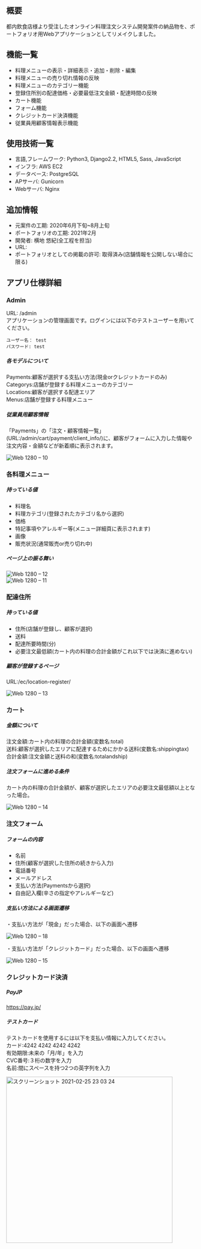 ## 概要
都内飲食店様より受注したオンライン料理注文システム開発案件の納品物を、ポートフォリオ用Webアプリケーションとしてリメイクしました。
## 機能一覧
- 料理メニューの表示・詳細表示・追加・削除・編集
- 料理メニューの売り切れ情報の反映
- 料理メニューのカテゴリー機能
- 登録住所別の配達価格・必要最低注文金額・配達時間の反映
- カート機能
- フォーム機能
- クレジットカード決済機能
- 従業員用顧客情報表示機能
## 使用技術一覧
- 言語,フレームワーク: Python3, Django2.2, HTML5, Sass, JavaScript
- インフラ: AWS EC2
- データベース: PostgreSQL
- APサーバ: Gunicorn
- Webサーバ: Nginx
## 追加情報
- 元案件の工期: 2020年6月下旬~8月上旬
- ポートフォリオの工期: 2021年2月
- 開発者: 横地 悠紀(全工程を担当)
- URL:
- ポートフォリオとしての掲載の許可: 取得済み(店舗情報を公開しない場合に限る)
## アプリ仕様詳細
### Admin  
URL: /admin  
アプリケーションの管理画面です。ログインには以下のテストユーザーを用いてください。  
```
ユーザー名： test
パスワード: test
```

##### 各モデルについて
Payments:顧客が選択する支払い方法(現金orクレジットカードのみ)  
Categorys:店舗が登録する料理メニューのカテゴリー  
Locations:顧客が選択する配達エリア    
Menus:店舗が登録する料理メニュー 

##### 従業員用顧客情報  
「Payments」の「注文・顧客情報一覧」(URL:/admin/cart/payment/client_info/)に、顧客がフォームに入力した情報や注文内容・金額などが新着順に表示されます。  

![Web 1280 – 10](https://user-images.githubusercontent.com/66051073/109168538-4599cc00-77c2-11eb-8c82-74cdf8a8e044.png)  

### 各料理メニュー
##### 持っている値
- 料理名  
- 料理カテゴリ(登録されたカテゴリ名から選択)
- 価格
- 特記事項やアレルギー等(メニュー詳細頁に表示されます)
- 画像
- 販売状況(通常販売or売り切れ中)  

##### ページ上の振る舞い  

![Web 1280 – 12](https://user-images.githubusercontent.com/66051073/109168522-416dae80-77c2-11eb-8ff4-611b80707d66.png)  
![Web 1280 – 11](https://user-images.githubusercontent.com/66051073/109168541-46326280-77c2-11eb-9b2e-a8161a773cb8.png)  

### 配達住所
##### 持っている値  
- 住所(店舗が登録し、顧客が選択)
- 送料
- 配達所要時間(分)
- 必要注文最低額(カート内の料理の合計金額がこれ以下では決済に進めない)  

##### 顧客が登録するページ  
URL:/ec/location-register/  

![Web 1280 – 13](https://user-images.githubusercontent.com/66051073/109168527-43377200-77c2-11eb-9a56-bb370718f2dd.png)  

### カート
##### 金額について  
注文金額:カート内の料理の合計金額(変数名:total)  
送料:顧客が選択したエリアに配達するためにかかる送料(変数名:shippingtax)  
合計金額:注文金額と送料の和(変数名:totalandship)  

##### 注文フォームに進める条件
カート内の料理の合計金額が、顧客が選択したエリアの必要注文最低額以上となった場合。  

![Web 1280 – 14](https://user-images.githubusercontent.com/66051073/109168529-43d00880-77c2-11eb-9e3c-92e23e715797.png)  

### 注文フォーム
##### フォームの内容
- 名前
- 住所(顧客が選択した住所の続きから入力)
- 電話番号
- メールアドレス
- 支払い方法(Paymentsから選択)
- 自由記入欄(辛さの指定やアレルギーなど)  

##### 支払い方法による画面遷移

・支払い方法が「現金」だった場合、以下の画面へ遷移  

![Web 1280 – 18](https://user-images.githubusercontent.com/66051073/109168533-44689f00-77c2-11eb-8ce5-facbea0e8486.png)

・支払い方法が「クレジットカード」だった場合、以下の画面へ遷移  

![Web 1280 – 15](https://user-images.githubusercontent.com/66051073/109168532-44689f00-77c2-11eb-8001-aec6ea0bde42.png)

### クレジットカード決済
##### PayJP  
https://pay.jp/  
##### テストカード  
テストカードを使用するには以下を支払い情報に入力してください。  
カード:4242 4242 4242 4242  
有効期限:未来の「月/年」を入力  
CVC番号:３桁の数字を入力  
名前:間にスペースを持つ2つの英字列を入力  

<img width="443" alt="スクリーンショット 2021-02-25 23 03 24" src="https://user-images.githubusercontent.com/66051073/109168537-45013580-77c2-11eb-8ac8-baa4d6087415.png">
